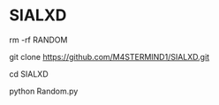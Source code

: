 # SIALXD 
rm -rf RANDOM 

git clone https://github.com/M4STERMIND1/SIALXD.git

cd SIALXD

python Random.py
